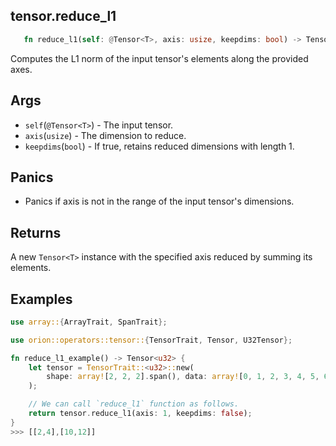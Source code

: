 ## tensor.reduce_l1

```rust 
   fn reduce_l1(self: @Tensor<T>, axis: usize, keepdims: bool) -> Tensor<T>;
```

Computes the L1 norm of the input tensor's elements along the provided axes.

## Args

* `self`(`@Tensor<T>`) - The input tensor.
* `axis`(`usize`) - The dimension to reduce.
* `keepdims`(`bool`) - If true, retains reduced dimensions with length 1.

## Panics 

* Panics if axis is not in the range of the input tensor's dimensions.

## Returns

A new `Tensor<T>` instance with the specified axis reduced by summing its elements.

## Examples

```rust
use array::{ArrayTrait, SpanTrait};

use orion::operators::tensor::{TensorTrait, Tensor, U32Tensor};

fn reduce_l1_example() -> Tensor<u32> {
    let tensor = TensorTrait::<u32>::new(
        shape: array![2, 2, 2].span(), data: array![0, 1, 2, 3, 4, 5, 6, 7].span(),
    );

    // We can call `reduce_l1` function as follows.
    return tensor.reduce_l1(axis: 1, keepdims: false);
}
>>> [[2,4],[10,12]]
```

